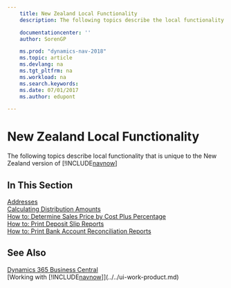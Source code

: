 ```yaml
---
    title: New Zealand Local Functionality
    description: The following topics describe the local functionality in the New Zealand version of [!INCLUDE[navnow](../../includes/navnow_md.md)].

    documentationcenter: ''
    author: SorenGP

    ms.prod: "dynamics-nav-2018"
    ms.topic: article
    ms.devlang: na
    ms.tgt_pltfrm: na
    ms.workload: na
    ms.search.keywords:
    ms.date: 07/01/2017
    ms.author: edupont

---
```

# New Zealand Local Functionality
The following topics describe local functionality that is unique to the New Zealand version of [!INCLUDE[navnow](../../includes/navnow_md.md)]  

## In This Section  
 [Addresses](addresses.md)  
  [Calculating Distribution Amounts](calculating-distribution-amounts.md)  
  [How to: Determine Sales Price by Cost Plus Percentage](how-to-determine-sales-price-by-cost-plus-percentage.md)  
  [How to: Print Deposit Slip Reports](how-to-print-deposit-slip-reports.md)  
  [How to: Print Bank Account Reconciliation Reports](how-to-print-bank-account-reconciliation-reports.md)

## See Also
[Dynamics 365 Business Central](/dynamics365/business-central/)  
[Working with [!INCLUDE[navnow](../../includes/navnow_md.md)]](../../ui-work-product.md)
